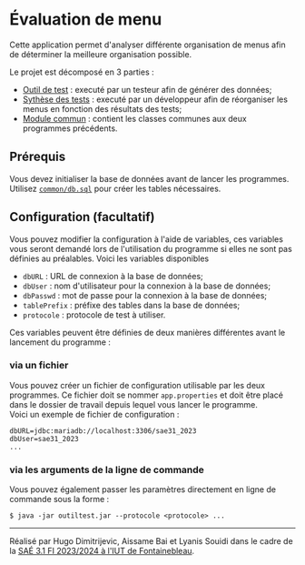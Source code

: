 # Évaluation de menu

Cette application permet d'analyser différente organisation de menus afin
de déterminer la meilleure organisation possible.

Le projet est décomposé en 3 parties :
- [Outil de test](./outiltest) : executé par un testeur afin de générer des données;
- [Sythèse des tests](./synthesetests) : executé par un développeur afin de réorganiser
    les menus en fonction des résultats des tests;
- [Module commun](./common) : contient les classes communes aux deux programmes
    précédents.

## Prérequis

Vous devez initialiser la base de données avant de lancer les programmes.
Utilisez [`common/db.sql`](./common/db.sql) pour créer les tables nécessaires.

## Configuration (facultatif)

Vous pouvez modifier la configuration à l'aide de variables, ces variables
vous seront demandé lors de l'utilisation du programme si elles ne sont pas définies
au préalables. Voici les variables disponibles
- `dbURL` : URL de connexion à la base de données;
- `dbUser` : nom d'utilisateur pour la connexion à la base de données;
- `dbPasswd` : mot de passe pour la connexion à la base de données;
- `tablePrefix` : préfixe des tables dans la base de données;
- `protocole` : protocole de test à utiliser.

Ces variables peuvent être définies de deux manières différentes avant le lancement du programme :

### via un fichier
Vous pouvez créer un fichier de configuration utilisable par les deux programmes.
Ce fichier doit se nommer `app.properties` et doit être placé dans le dossier de travail
depuis lequel vous lancer le programme.  
Voici un exemple de fichier de configuration :
```properties
dbURL=jdbc:mariadb://localhost:3306/sae31_2023
dbUser=sae31_2023
...
```

### via les arguments de la ligne de commande

Vous pouvez également passer les paramètres directement en ligne de commande sous la forme :
```console
$ java -jar outiltest.jar --protocole <protocole> ...
```

---

Réalisé par Hugo Dimitrijevic, Aissame Bai et Lyanis Souidi dans le cadre de la [SAÉ 3.1 FI 2023/2024 à l'IUT de Fontainebleau](http://www.iut-fbleau.fr/sitebp/sae3/31_2023/R9O9Y6NMKZMEE0M1.php).
